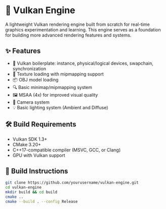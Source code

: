# 🌋 Vulkan Engine

A lightweight Vulkan rendering engine built from scratch for real-time graphics experimentation and learning. This engine serves as a foundation for building more advanced rendering features and systems.

## ✨ Features

- 🔧 Vulkan boilerplate: instance, physical/logical devices, swapchain, synchronization
- 🎨 Texture loading with mipmapping support
- 📦 OBJ model loading
- 🔍 Basic minimap/mipmapping system
- 🖼️ MSAA (4x) for improved visual quality
- 🎥 Camera system
- 💡 Basic lighting system (Ambient and Diffuse)


## 🛠️ Build Requirements

- Vulkan SDK 1.3+
- CMake 3.20+
- C++17-compatible compiler (MSVC, GCC, or Clang)
- GPU with Vulkan support

## 🚀 Build Instructions

```bash
git clone https://github.com/yourusername/vulkan-engine.git
cd vulkan-engine
mkdir build && cd build
cmake ..
cmake --build . --config Release
